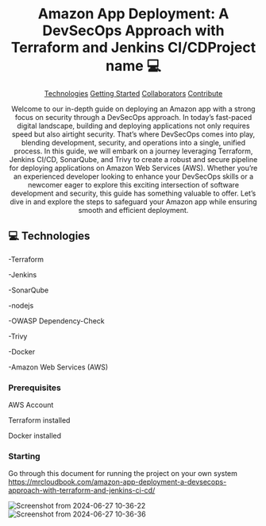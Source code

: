                   
 
<h1 align="center" style="font-weight: bold;">Amazon App Deployment: A DevSecOps Approach with Terraform and Jenkins CI/CDProject name 💻</h1>

<p align="center">
<a href="#tech">Technologies</a>
<a href="#started">Getting Started</a>
<a href="#colab">Collaborators</a>
<a href="#contribute">Contribute</a> 
</p>


<p align="center">Welcome to our in-depth guide on deploying an Amazon app with a strong focus on security through a DevSecOps approach. In today’s fast-paced digital landscape, building and deploying applications not only requires speed but also airtight security. That’s where DevSecOps comes into play, blending development, security, and operations into a single, unified process. In this guide, we will embark on a journey leveraging Terraform, Jenkins CI/CD, SonarQube, and Trivy to create a robust and secure pipeline for deploying applications on Amazon Web Services (AWS). Whether you’re an experienced developer looking to enhance your DevSecOps skills or a newcomer eager to explore this exciting intersection of software development and security, this guide has something valuable to offer. Let’s dive in and explore the steps to safeguard your Amazon app while ensuring smooth and efficient deployment.</p>


 
<h2 id="technologies">💻 Technologies</h2>

-Terraform

-Jenkins

-SonarQube

-nodejs

-OWASP Dependency-Check

-Trivy

-Docker

-Amazon Web Services (AWS)
 
<h3>Prerequisites</h3>

AWS Account

Terraform installed

Docker installed
 
<h3>Starting</h3>

Go through this document for running the project on your own system
https://mrcloudbook.com/amazon-app-deployment-a-devsecops-approach-with-terraform-and-jenkins-ci-cd/

![Screenshot from 2024-06-27 10-36-22](https://github.com/AtharvaNawathe/DevSecOps---Amazon-clone/assets/63600324/0b81d378-6c8b-4fb9-ae4a-0556f42b1cbd)
![Screenshot from 2024-06-27 10-36-36](https://github.com/AtharvaNawathe/DevSecOps---Amazon-clone/assets/63600324/22bdf85b-10ae-4b9e-aa04-797d64d792c5)



